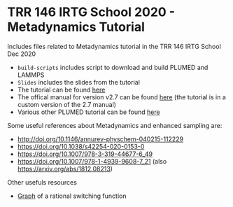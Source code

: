 # TRR 146 IRTG School 2020 - Metadynamics Tutorial
Includes files related to Metadynamics tutorial in the TRR 146 IRTG School Dec 2020

- `build-scripts` includes script to download and build PLUMED and LAMMPS
- `Slides` includes the slides from the tutorial
- The tutorial can be found [here](https://ves-code.github.io/doc-v2.7-irtg-school-2020/user-doc/html/ves-irtg-school-mainz-2020-metad.html)
- The offical manual for version v2.7 can be found [here](https://www.plumed.org/doc-v2.7/user-doc/html/index.html) (the tutorial is in a custom version of the 2.7 manual)
- Various other PLUMED tutorial can be found [here](https://www.plumed.org/doc-v2.7/user-doc/html/tutorials.html)


Some useful references about Metadynamics and enhanced sampling are:
- http://doi.org/10.1146/annurev-physchem-040215-112229
- https://doi.org/10.1038/s42254-020-0153-0
- https://doi.org/10.1007/978-3-319-44677-6_49
- https://doi.org/10.1007/978-1-4939-9608-7_21 (also https://arxiv.org/abs/1812.08213)

Other usefuls resources
- [Graph](https://www.desmos.com/calculator/nqujdsvj0z) of a rational switching function
